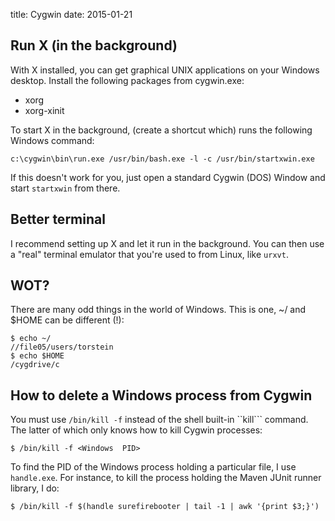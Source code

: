 title: Cygwin
date: 2015-01-21

## Run X (in the background)
With X installed, you can get graphical UNIX applications on your
Windows desktop. Install the following packages from cygwin.exe:
- xorg
- xorg-xinit


To start X in the background, (create a shortcut which) runs the
following Windows command:

    c:\cygwin\bin\run.exe /usr/bin/bash.exe -l -c /usr/bin/startxwin.exe

If this doesn't work for you, just open a standard Cygwin (DOS) Window
and start ```startxwin``` from there.

## Better terminal
I recommend setting up X and let it run in the background. You can
then use a "real" terminal emulator that you're used to from Linux,
like ```urxvt```.

## WOT?
There are many odd things in the world of Windows. This is one, ~/ and
$HOME can be different (!):

    $ echo ~/
    //file05/users/torstein
    $ echo $HOME
    /cygdrive/c


## How to delete a Windows process from Cygwin

You must use ```/bin/kill -f``` instead of the shell built-in
``kill``` command. The latter of which only knows how to kill Cygwin
processes:

    $ /bin/kill -f <Windows  PID>

To find the PID of the Windows process holding a particular file, I
use ```handle.exe```. For instance, to kill the process holding the
Maven JUnit runner library, I do:

    $ /bin/kill -f $(handle surefirebooter | tail -1 | awk '{print $3;}')

